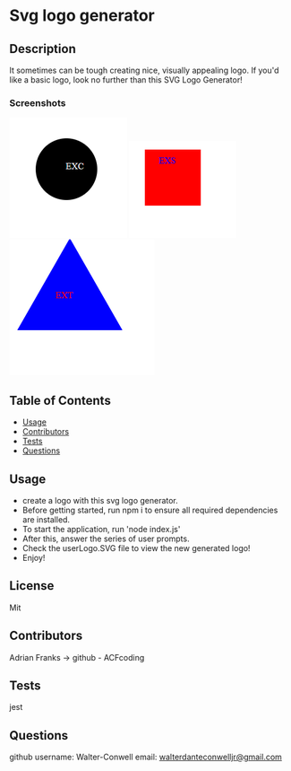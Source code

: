 # Svg logo generator

## Description

It sometimes can be tough creating nice, visually appealing logo. If you'd like a basic logo, look no further than this SVG Logo Generator!

### Screenshots

![circle example](./examples/image.png)
![square example](./examples/image2.png)
![triangle example](./examples/image3.png)

## Table of Contents

- [Usage](#usage)
- [Contributors](#credits)
- [Tests](#test)
- [Questions](#gitUser)

## Usage

- create a logo with this svg logo generator.
- Before getting started, run npm i to ensure all required dependencies are installed.
- To start the application, run 'node index.js'
- After this, answer the series of user prompts.
- Check the userLogo.SVG file to view the new generated logo!
- Enjoy!

## License

Mit

## Contributors

Adrian Franks -> github - ACFcoding

## Tests

jest

## Questions

github username: Walter-Conwell
email: walterdanteconwelljr@gmail.com
